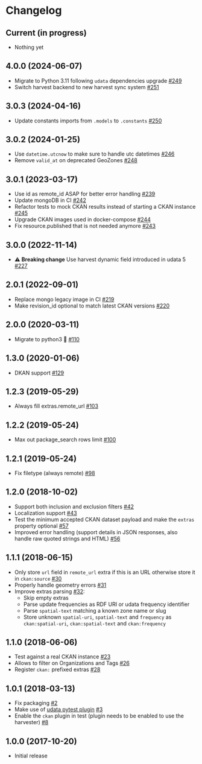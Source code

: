 # Changelog

## Current (in progress)

- Nothing yet

## 4.0.0 (2024-06-07)

- Migrate to Python 3.11 following `udata` dependencies upgrade [#249](https://github.com/opendatateam/udata-ckan/pull/249)
- Switch harvest backend to new harvest sync system [#251](https://github.com/opendatateam/udata-ckan/pull/251)

## 3.0.3 (2024-04-16)

- Update constants imports from `.models` to `.constants` [#250](https://github.com/opendatateam/udata-ckan/pull/250)

## 3.0.2 (2024-01-25)

- Use `datetime.utcnow` to make sure to handle utc datetimes [#246](https://github.com/opendatateam/udata-ckan/pull/246)
- Remove `valid_at` on deprecated GeoZones [#248](https://github.com/opendatateam/udata-ckan/pull/248)

## 3.0.1 (2023-03-17)

- Use id as remote_id ASAP for better error handling [#239](https://github.com/opendatateam/udata-ckan/pull/239)
- Update mongoDB in CI [#242](https://github.com/opendatateam/udata-ckan/pull/242)
- Refactor tests to mock CKAN results instead of starting a CKAN instance [#245](https://github.com/opendatateam/udata-ckan/pull/245)
- Upgrade CKAN images used in docker-compose [#244](https://github.com/opendatateam/udata-ckan/pull/244)
- Fix resource.published that is not needed anymore [#243](https://github.com/opendatateam/udata-ckan/pull/243)

## 3.0.0 (2022-11-14)

- :warning: **Breaking change** Use harvest dynamic field introduced in udata 5 [#227](https://github.com/opendatateam/udata-ckan/pull/227)

## 2.0.1 (2022-09-01)

- Replace mongo legacy image in CI [#219](https://github.com/opendatateam/udata-ckan/pull/219)
- Make revision_id optional to match latest CKAN versions [#220](https://github.com/opendatateam/udata-ckan/pull/220)

## 2.0.0 (2020-03-11)

- Migrate to python3 🐍 [#110](https://github.com/opendatateam/udata-ckan/pull/110)

## 1.3.0 (2020-01-06)

- DKAN support [#129](https://github.com/opendatateam/udata-ckan/pull/129)

## 1.2.3 (2019-05-29)

- Always fill extras.remote_url [#103](https://github.com/opendatateam/udata-ckan/pull/103)

## 1.2.2 (2019-05-24)

- Max out package_search rows limit [#100](https://github.com/opendatateam/udata-ckan/pull/98)

## 1.2.1 (2019-05-24)

- Fix filetype (always remote) [#98](https://github.com/opendatateam/udata-ckan/pull/98)

## 1.2.0 (2018-10-02)

- Support both inclusion and exclusion filters [#42](https://github.com/opendatateam/udata-ckan/pull/42)
- Localization support [#43](https://github.com/opendatateam/udata-ckan/pull/43)
- Test the minimum accepted CKAN dataset payload and make the `extras` property optional [#57](https://github.com/opendatateam/udata-ckan/pull/57)
- Improved error handling (support details in JSON responses, also handle raw quoted strings and HTML) [#56](https://github.com/opendatateam/udata-ckan/pull/56)

## 1.1.1 (2018-06-15)

- Only store `url` field in `remote_url` extra if this is an URL otherwise store it in `ckan:source` [#30](https://github.com/opendatateam/udata-ckan/pull/30)
- Properly handle geometry errors [#31](https://github.com/opendatateam/udata-ckan/pull/31)
- Improve extras parsing [#32](https://github.com/opendatateam/udata-ckan/pull/32):
  - Skip empty extras
  - Parse update frequencies as RDF URI or udata frequency identifier
  - Parse `spatial-text` matching a known zone name or slug
  - Store unknown `spatial-uri`, `spatial-text` and `frequency` as `ckan:spatial-uri`, `ckan:spatial-text` and `ckan:frequency`

## 1.1.0 (2018-06-06)

- Test against a real CKAN instance [#23](https://github.com/opendatateam/udata-ckan/pull/23)
- Allows to filter on Organizations and Tags [#26](https://github.com/opendatateam/udata-ckan/pull/26)
- Register `ckan:` prefixed extras [#28](https://github.com/opendatateam/udata-ckan/pull/28)

## 1.0.1 (2018-03-13)

- Fix packaging [#2](https://github.com/opendatateam/udata-ckan/pull/2)
- Make use of [udata pytest plugin](opendatateam/udata#1400) [#3](https://github.com/opendatateam/udata-ckan/pull/3)
- Enable the `ckan` plugin in test (plugin needs to be enabled to use the harvester) [#8](https://github.com/opendatateam/udata-ckan/pull/8)

## 1.0.0 (2017-10-20)

- Initial release
